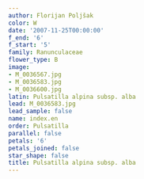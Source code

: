 ```yaml
---
author: Florijan Poljšak
color: W
date: '2007-11-25T00:00:00'
f_end: '6'
f_start: '5'
family: Ranunculaceae
flower_type: B
image:
- M_0036567.jpg
- M_0036583.jpg
- M_0036600.jpg
latin: Pulsatilla alpina subsp. alba
lead: M_0036583.jpg
lead_sample: false
name: index.en
order: Pulsatilla
parallel: false
petals: '6'
petals_joined: false
star_shape: false
title: Pulsatilla alpina subsp. alba
---
```

